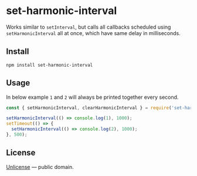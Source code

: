 # set-harmonic-interval

Works similar to `setInterval`, but calls all callbacks scheduled using `setHarmonicInterval` all at once, which have same
delay in milliseconds.

## Install

```
npm install set-harmonic-interval
```

## Usage

In below example `1` and `2` will always be printed together every second.

```js
const { setHarmonicInterval, clearHarmonicInterval } = require('set-harmonic-interval');

setHarmonicInterval(() => console.log(1), 1000);
setTimeout(() => {
  setHarmonicInterval(() => console.log(2), 1000);
}, 500);
```


## License

[Unlicense](LICENSE) &mdash; public domain.
